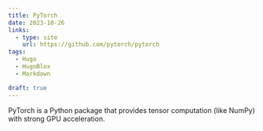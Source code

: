 ```yaml
---
title: PyTorch
date: 2023-10-26
links:
  - type: site
    url: https://github.com/pytorch/pytorch
tags:
  - Hugo
  - HugoBlox
  - Markdown

draft: true
---
```


PyTorch is a Python package that provides tensor computation (like NumPy) with strong GPU acceleration.

<!--more-->
